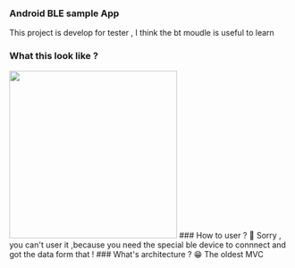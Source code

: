 ### Android BLE sample App
This project is develop for tester , I think the bt moudle is useful to learn 
### What this look like ?
<img src = "https://user-images.githubusercontent.com/45779049/155467113-d97b1ba0-5926-4dc0-a657-87dffd322a70.jpg" width="300px">
### How to user ? 
🤣 Sorry , you can't user it ,because you need the special ble device to connnect  and got the data form that !
### What's architecture ?
😁 The oldest MVC 
